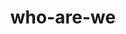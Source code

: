 ---
title: who-are-we
sections:
  - type: secondary_header
    baseUrl: /about
    nav_items:
      - label: Who We Are
        link: /who-are-we
      - label: Our Team
        link: /team
      - label: Join Our Team
        link: /join-our-team
      - label: Affiliated Groups
        link: /affiliated-groups
      - label: Contact Us
        link: /contact-us
  - type: features_section
    title: Who is the ESS?
    features:
      - title: Who Are We?
        content: >-
          The Engineering Students’ Society (ESS for short) is an amazing organization run by your fellow students just for you! We plan events, attend conferences and help to make your school experience the best it can be. After paying your awfully expensive tuition, you have contributed an extremely small portion of that money to the Engineering Students’ Society, in exchange for membership.
        align: left
        image: images/ess-who-we-are.jpeg
        image_alt: Who We Are
        image_position: left

      - title: Our Missions and Our Values
        content: >-
          All Engineering students are members, and have powers and privileges throughout their academic career at the University of Ottawa. Not only do you get to attend some of the greatest events on campus, but also you get to show all the other faculties that Engineers Rule The World with your super smarts and ability to drink anyone under the table!
        align: left
        image: images/ess-our-values.jpeg
        image_alt: Our Values
        image_position: left
  - type: features_section
    title: Sponsors
    features:
      - title: Who Are We?
        content: >-
          Lorem ipsum dolor sit amet, consectetur adipiscing elit. Enim integer augue justo morbi ut arcu, diam, luctus ante. Velit tristique risus sit dignissim nam lacus, id molestie velit. Sed et facilisis nibh tellus, sem rhoncus vulputate laoreet. Enim nunc pretium, tincidunt nunc nec ullamcorper convallis.


          Check out their deals at https://www.nbc.ca/personal/accounts/students/engineers.html  
        align: left
        image: images/national-bank.png
        image_alt: Feature 1 placeholder image
        image_position: left
  - type: cta_section
    title: Find out what events are coming up!
    subtitle: >-
      Lorem ipsum dolor sit amet, consectetur adipiscing elit. Nullam a metus
      quis lorem malesuada luctus.
    actions:
      - label: Events
        url: /features
        style: primary
    has_background: true
    background_color: gray
template: advanced
---